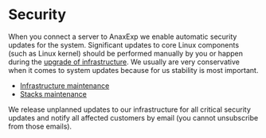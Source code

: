# Security

When you connect a server to AnaxExp we enable automatic security updates for the system. Significant updates to core Linux components (such as Linux kernel) should be performed manually by you or happen during the [upgrade of infrastructure](index.md#maintenance). We usually are very conservative when it comes to system updates because for us stability is most important. 

* [Infrastructure maintenance](maintenance.md)
* [Stacks maintenance](../stacks/maintenance.md)

We release unplanned updates to our infrastructure for all critical security updates and notify all affected customers by email (you cannot unsubscribe from those emails).
